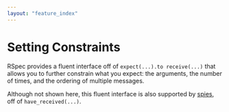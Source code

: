 ```yaml
---
layout: "feature_index"
---
```


# Setting Constraints

RSpec provides a fluent interface off of `expect(...).to receive(...)` that allows you to
further constrain what you expect: the arguments, the number of times, and the ordering of
multiple messages.

Although not shown here, this fluent interface is also supported by [spies](./basics/spies), off of
`have_received(...)`.

